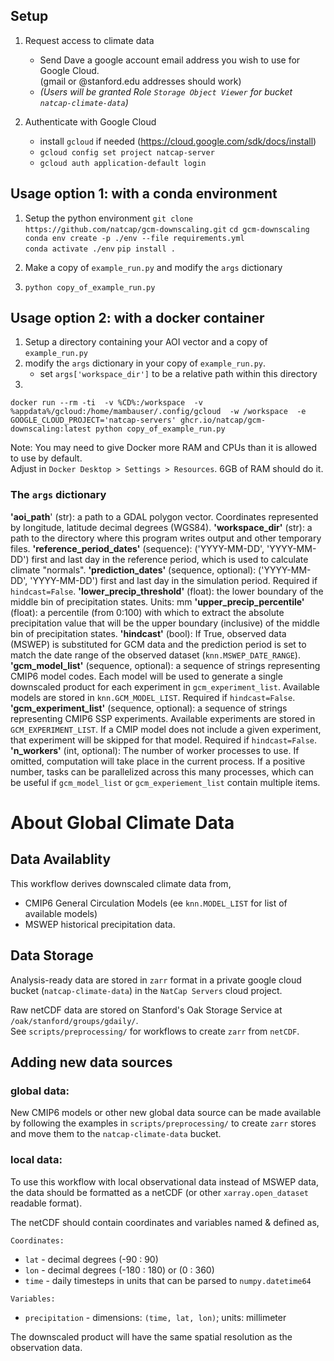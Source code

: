 ## Setup

1. Request access to climate data
    * Send Dave a google account email address you wish to use for Google Cloud.  
    (gmail or @stanford.edu addresses should work)
    * _(Users will be granted Role `Storage Object Viewer` for bucket `natcap-climate-data`)_

2. Authenticate with Google Cloud
    * install `gcloud` if needed (https://cloud.google.com/sdk/docs/install)
    * `gcloud config set project natcap-server`
    * `gcloud auth application-default login`

## Usage option 1: with a conda environment

1. Setup the python environment
`git clone https://github.com/natcap/gcm-downscaling.git`
`cd gcm-downscaling`
`conda env create -p ./env --file requirements.yml`  
`conda activate ./env`
`pip install .`

2. Make a copy of `example_run.py` and modify the `args` dictionary

3. `python copy_of_example_run.py`

## Usage option 2: with a docker container

1. Setup a directory containing your AOI vector and a copy of `example_run.py`
2. modify the `args` dictionary in your copy of `example_run.py`. 
    * set `args['workspace_dir']` to be a relative path within this directory
3. 
`docker run --rm -ti 
-v %CD%:/workspace 
-v %appdata%/gcloud:/home/mambauser/.config/gcloud 
-w /workspace 
-e GOOGLE_CLOUD_PROJECT='natcap-servers'
ghcr.io/natcap/gcm-downscaling:latest python copy_of_example_run.py`

Note: You may need to give Docker more RAM and CPUs than it is allowed to use by default.  
Adjust in `Docker Desktop > Settings > Resources`. 6GB of RAM should do it.

### The `args` dictionary
**'aoi_path**' (str): a path to a GDAL polygon vector. Coordinates
    represented by longitude, latitude decimal degrees (WGS84).
**'workspace_dir'** (str): a path to the directory where this program
    writes output and other temporary files.
**'reference_period_dates'** (sequence): ('YYYY-MM-DD', 'YYYY-MM-DD')
    first and last day in the reference period, which is used to
    calculate climate "normals".
**'prediction_dates'** (sequence, optional): ('YYYY-MM-DD', 'YYYY-MM-DD')
    first and last day in the simulation period.
    Required if `hindcast=False`.
**'lower_precip_threshold'** (float): the lower boundary of the
    middle bin of precipitation states. Units: mm
**'upper_precip_percentile'** (float): a percentile (from 0:100) with
    which to extract the absolute precipitation value that will be the
    upper boundary (inclusive) of the middle bin of precipitation states.
**'hindcast'** (bool): If True, observed data (MSWEP) is substituted
    for GCM data and the prediction period is set to match the date
    range of the observed dataset (``knn.MSWEP_DATE_RANGE``).
**'gcm_model_list'** (sequence, optional): a sequence of strings
    representing CMIP6 model codes. Each model will be used to generate
    a single downscaled product for each experiment in `gcm_experiment_list`.
    Available models are stored in ``knn.GCM_MODEL_LIST``.
    Required if `hindcast=False`.
**'gcm_experiment_list'** (sequence, optional): a sequence of strings
    representing CMIP6 SSP experiments. Available experiments are
    stored in ``GCM_EXPERIMENT_LIST``. If a CMIP model does not include
    a given experiment, that experiment will be skipped for that model.
    Required if `hindcast=False`.
**'n_workers'** (int, optional): The number of worker processes to
    use. If omitted, computation will take place in the current process.
    If a positive number, tasks can be parallelized across this many
    processes, which can be useful if `gcm_model_list` or
    `gcm_experiement_list` contain multiple items.

# About Global Climate Data
## Data Availablity

This workflow derives downscaled climate data from,
* CMIP6 General Circulation Models (ee `knn.MODEL_LIST` for list of available models)
* MSWEP historical precipitation data.

## Data Storage
Analysis-ready data are stored in `zarr` format in a private google cloud bucket
(`natcap-climate-data`) in the `NatCap Servers` cloud project.  

Raw netCDF data are stored on Stanford's Oak Storage Service at
`/oak/stanford/groups/gdaily/`.  
See `scripts/preprocessing/` for workflows to create `zarr` from `netCDF`.

## Adding new data sources
### global data:
New CMIP6 models or other new global data source can be made available
by following the examples in `scripts/preprocessing/` to create `zarr` stores
and move them to the `natcap-climate-data` bucket. 

### local data:
To use this workflow with local observational data instead of MSWEP data,
the data should be formatted as a netCDF (or other `xarray.open_dataset` readable format).

The netCDF should contain coordinates and variables named & defined as,

`Coordinates:`
* `lat`  - decimal degrees (-90 : 90)
* `lon`  - decimal degrees (-180 : 180) or (0 : 360)
* `time` - daily timesteps in units that can be parsed to `numpy.datetime64`

`Variables:`
* `precipitation` - dimensions: `(time, lat, lon)`; units: millimeter

The downscaled product will have the same spatial resolution as the observation data.
